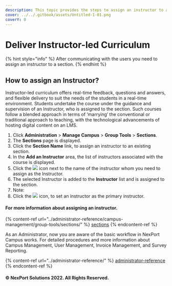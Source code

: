 ```yaml
---
description: This topic provides the steps to assign an instructor to a section.
cover: ../../.gitbook/assets/Untitled-1-01.png
coverY: 0
---
```


# Deliver Instructor-led Curriculum

{% hint style="info" %}
&#x20;After communicating with the users you need to assign an instructor to a section.
{% endhint %}

## How to assign an Instructor?

Instructor-led curriculum offers real-time feedback, questions and answers, and flexible delivery to suit the needs of the students in a real-time environment. Students undertake the course under the guidance and supervision of an Instructor, who is assigned to the section. Such courses follow a blended approach in terms of ‘marrying’ the conventional or traditional approach to teaching, with the technological advancements of hosting digital content on an LMS.

1. Click **Administration** > **Manage Campus** > **Group Tools** > **Sections**.
2. The **Sections** page is displayed.
3. Click the **Section Name** link, to assign an instructor to an existing section.
4. In the **Add an Instructor** area, the list of instructors associated with the course is displayed.
5. Click the ![](https://www.nexportcampus.com/Content/Guides/aweb/Content/Resources/Images/Common\_Screens\_Icons/Add\_Instructor.png) icon next to the name of the instructor whom you need to assign as the Instructor.
6. The selected Instructor is added to the **Instructor** list and is assigned to the section.
7. Note:
8. Click the ![](https://www.nexportcampus.com/Content/Guides/aweb/Content/Resources/Images/Common\_Screens\_Icons/Set\_Instructor.png) icon, to set an instructor as the primary instructor.

#### For more information about assigning an instructor.

{% content-ref url="../administrator-reference/campus-management/group-tools/sections/" %}
[sections](../administrator-reference/campus-management/group-tools/sections/)
{% endcontent-ref %}

As an Administrator, now you are aware of the basic workflow in NexPort Campus works. For detailed procedures and more information about Campus Management, User Management, Invoice Management, and Survey Reporting.

{% content-ref url="../administrator-reference/" %}
[administrator-reference](../administrator-reference/)
{% endcontent-ref %}

#### &#x20;© NexPort Solutions 2022. All Rights Reserved.
